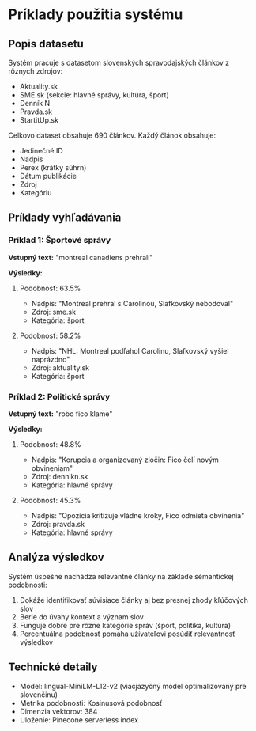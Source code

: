# Príklady použitia systému

## Popis datasetu
Systém pracuje s datasetom slovenských spravodajských článkov z rôznych zdrojov:
- Aktuality.sk
- SME.sk (sekcie: hlavné správy, kultúra, šport)
- Denník N
- Pravda.sk
- StartitUp.sk

Celkovo dataset obsahuje 690 článkov. Každý článok obsahuje:
- Jedinečné ID
- Nadpis
- Perex (krátky súhrn)
- Dátum publikácie
- Zdroj
- Kategóriu

## Príklady vyhľadávania

### Príklad 1: Športové správy
**Vstupný text:** "montreal canadiens prehrali"

**Výsledky:**
1. Podobnosť: 63.5%
   - Nadpis: "Montreal prehral s Carolinou, Slafkovský nebodoval"
   - Zdroj: sme.sk
   - Kategória: šport

2. Podobnosť: 58.2%
   - Nadpis: "NHL: Montreal podľahol Carolinu, Slafkovský vyšiel naprázdno"
   - Zdroj: aktuality.sk
   - Kategória: šport

### Príklad 2: Politické správy
**Vstupný text:** "robo fico klame"

**Výsledky:**
1. Podobnosť: 48.8%
   - Nadpis: "Korupcia a organizovaný zločin: Fico čelí novým obvineniam"
   - Zdroj: dennikn.sk
   - Kategória: hlavné správy

2. Podobnosť: 45.3%
   - Nadpis: "Opozícia kritizuje vládne kroky, Fico odmieta obvinenia"
   - Zdroj: pravda.sk
   - Kategória: hlavné správy

## Analýza výsledkov
Systém úspešne nachádza relevantné články na základe sémantickej podobnosti:
1. Dokáže identifikovať súvisiace články aj bez presnej zhody kľúčových slov
2. Berie do úvahy kontext a význam slov
3. Funguje dobre pre rôzne kategórie správ (šport, politika, kultúra)
4. Percentuálna podobnosť pomáha užívateľovi posúdiť relevantnosť výsledkov

## Technické detaily
- Model: lingual-MiniLM-L12-v2 (viacjazyčný model optimalizovaný pre slovenčinu)
- Metrika podobnosti: Kosinusová podobnosť
- Dimenzia vektorov: 384
- Uloženie: Pinecone serverless index 